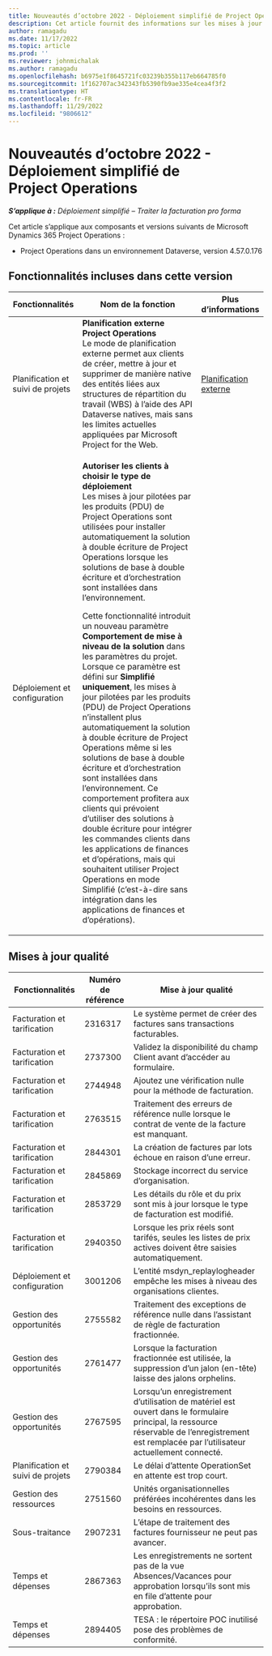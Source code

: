 ```yaml
---
title: Nouveautés d’octobre 2022 - Déploiement simplifié de Project Operations
description: Cet article fournit des informations sur les mises à jour de qualité disponibles dans la version d’octobre 2022 du déploiement simplifié de Microsoft Dynamics 365 Project Operations.
author: ramagadu
ms.date: 11/17/2022
ms.topic: article
ms.prod: ''
ms.reviewer: johnmichalak
ms.author: ramagadu
ms.openlocfilehash: b6975e1f8645721fc03239b355b117eb664785f0
ms.sourcegitcommit: 1f162707ac342343fb5390fb9ae335e4cea4f3f2
ms.translationtype: HT
ms.contentlocale: fr-FR
ms.lasthandoff: 11/29/2022
ms.locfileid: "9806612"
---
```

# <a name="whats-new-october-2022---project-operations-lite-deployment"></a>Nouveautés d’octobre 2022 - Déploiement simplifié de Project Operations

_**S’applique à :** Déploiement simplifié – Traiter la facturation pro forma_

Cet article s’applique aux composants et versions suivants de Microsoft Dynamics 365 Project Operations :

- Project Operations dans un environnement Dataverse, version 4.57.0.176

## <a name="features-included-in-this-release"></a>Fonctionnalités incluses dans cette version

| Fonctionnalités | Nom de la fonction | Plus d’informations |
| --- | --- | --- |
| Planification et suivi de projets | **Planification externe Project Operations**<br>Le mode de planification externe permet aux clients de créer, mettre à jour et supprimer de manière native des entités liées aux structures de répartition du travail (WBS) à l’aide des API Dataverse natives, mais sans les limites actuelles appliquées par Microsoft Project for the Web. | [Planification externe](/dynamics365/project-operations/project-management/external-scheduling) |
| Déploiement et configuration | <p>**Autoriser les clients à choisir le type de déploiement**<br>Les mises à jour pilotées par les produits (PDU) de Project Operations sont utilisées pour installer automatiquement la solution à double écriture de Project Operations lorsque les solutions de base à double écriture et d’orchestration sont installées dans l’environnement.</p><p>Cette fonctionnalité introduit un nouveau paramètre **Comportement de mise à niveau de la solution** dans les paramètres du projet. Lorsque ce paramètre est défini sur **Simplifié uniquement**, les mises à jour pilotées par les produits (PDU) de Project Operations n’installent plus automatiquement la solution à double écriture de Project Operations même si les solutions de base à double écriture et d’orchestration sont installées dans l’environnement. Ce comportement profitera aux clients qui prévoient d’utiliser des solutions à double écriture pour intégrer les commandes clients dans les applications de finances et d’opérations, mais qui souhaitent utiliser Project Operations en mode Simplifié (c’est-à-dire sans intégration dans les applications de finances et d’opérations).</p> | |

## <a name="quality-updates"></a>Mises à jour qualité

| Fonctionnalités | Numéro de référence | Mise à jour qualité |
| --- | --- | --- |
| Facturation et tarification | 2316317 | Le système permet de créer des factures sans transactions facturables. |
| Facturation et tarification | 2737300 | Validez la disponibilité du champ Client avant d’accéder au formulaire. |
| Facturation et tarification | 2744948 | Ajoutez une vérification nulle pour la méthode de facturation. |
| Facturation et tarification | 2763515 | Traitement des erreurs de référence nulle lorsque le contrat de vente de la facture est manquant. |
| Facturation et tarification | 2844301 | La création de factures par lots échoue en raison d’une erreur. |
| Facturation et tarification | 2845869 | Stockage incorrect du service d’organisation. |
| Facturation et tarification | 2853729 | Les détails du rôle et du prix sont mis à jour lorsque le type de facturation est modifié. |
| Facturation et tarification | 2940350 | Lorsque les prix réels sont tarifés, seules les listes de prix actives doivent être saisies automatiquement. |
| Déploiement et configuration | 3001206 | L’entité msdyn\_replaylogheader empêche les mises à niveau des organisations clientes. |
| Gestion des opportunités | 2755582 | Traitement des exceptions de référence nulle dans l’assistant de règle de facturation fractionnée. |
| Gestion des opportunités | 2761477 | Lorsque la facturation fractionnée est utilisée, la suppression d’un jalon (en-tête) laisse des jalons orphelins. |
| Gestion des opportunités | 2767595 | Lorsqu’un enregistrement d’utilisation de matériel est ouvert dans le formulaire principal, la ressource réservable de l’enregistrement est remplacée par l’utilisateur actuellement connecté. |
| Planification et suivi de projets | 2790384 | Le délai d’attente OperationSet en attente est trop court. |
| Gestion des ressources | 2751560 | Unités organisationnelles préférées incohérentes dans les besoins en ressources. |
| Sous-traitance | 2907231 | L’étape de traitement des factures fournisseur ne peut pas avancer. |
| Temps et dépenses | 2867363 | Les enregistrements ne sortent pas de la vue Absences/Vacances pour approbation lorsqu’ils sont mis en file d’attente pour approbation. |
| Temps et dépenses | 2894405 | TESA : le répertoire POC inutilisé pose des problèmes de conformité. |
